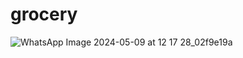 # grocery

![WhatsApp Image 2024-05-09 at 12 17 28_02f9e19a](https://github.com/VEDPRAKASHABPS/grocery/assets/125896446/02ce231e-8d6d-432a-8ab6-61e5517d67e6)

